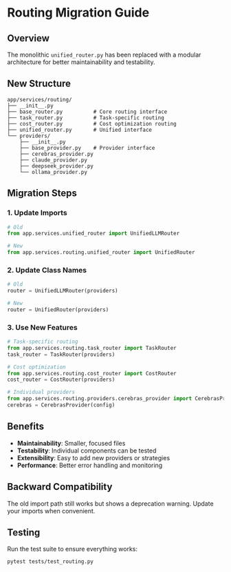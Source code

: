 # Routing Migration Guide

## Overview
The monolithic `unified_router.py` has been replaced with a modular architecture for better maintainability and testability.

## New Structure
```
app/services/routing/
├── __init__.py
├── base_router.py          # Core routing interface
├── task_router.py          # Task-specific routing
├── cost_router.py          # Cost optimization routing
├── unified_router.py       # Unified interface
└── providers/
    ├── __init__.py
    ├── base_provider.py    # Provider interface
    ├── cerebras_provider.py
    ├── claude_provider.py
    ├── deepseek_provider.py
    └── ollama_provider.py
```

## Migration Steps

### 1. Update Imports
```python
# Old
from app.services.unified_router import UnifiedLLMRouter

# New
from app.services.routing.unified_router import UnifiedRouter
```

### 2. Update Class Names
```python
# Old
router = UnifiedLLMRouter(providers)

# New
router = UnifiedRouter(providers)
```

### 3. Use New Features
```python
# Task-specific routing
from app.services.routing.task_router import TaskRouter
task_router = TaskRouter(providers)

# Cost optimization
from app.services.routing.cost_router import CostRouter
cost_router = CostRouter(providers)

# Individual providers
from app.services.routing.providers.cerebras_provider import CerebrasProvider
cerebras = CerebrasProvider(config)
```

## Benefits
- **Maintainability**: Smaller, focused files
- **Testability**: Individual components can be tested
- **Extensibility**: Easy to add new providers or strategies
- **Performance**: Better error handling and monitoring

## Backward Compatibility
The old import path still works but shows a deprecation warning. Update your imports when convenient.

## Testing
Run the test suite to ensure everything works:
```bash
pytest tests/test_routing.py
```
